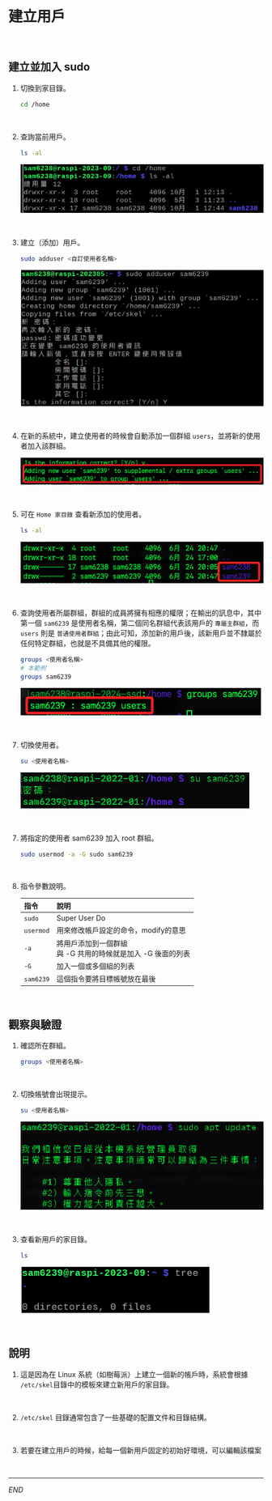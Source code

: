 # 建立用戶

<br>

## 建立並加入 sudo

1. 切換到家目錄。
    
    ```bash
    cd /home
    ```

<br>

2. 查詢當前用戶。

    ```bash
    ls -al
    ```

    ![](images/img_501.png)

<br>

3. 建立（添加）用戶。

    ```bash
    sudo adduser <自訂使用者名稱>
    ```

    ![](images/img_502.png)

<br>

4. 在新的系統中，建立使用者的時候會自動添加一個群組 `users`，並將新的使用者加入該群組。

    ![](images/img_59.png)

<br>

5. 可在 `Home 家目錄` 查看新添加的使用者。

    ```bash
    ls -al
    ```

    ![](images/img_503.png)

<br>

6. 查詢使用者所屬群組，群組的成員將擁有相應的權限；在輸出的訊息中，其中第一個 `sam6239` 是使用者名稱，第二個同名群組代表該用戶的 `專屬主群組`，而 `users` 則是 `普通使用者群組`；由此可知，添加新的用戶後，該新用戶並不隸屬於任何特定群組，也就是不具備其他的權限。
    
    ```bash
    groups <使用者名稱>
    # 本範例
    groups sam6239
    ```

    ![](images/img_504.png)

<br>

7. 切換使用者。

    ```bash
    su <使用者名稱>
    ```

    ![](images/img_505.png)

<br>

7. 將指定的使用者 sam6239 加入 root 群組。
    
    ```bash
    sudo usermod -a -G sudo sam6239
    ```

<br>

8. 指令參數說明。

    | 指令     | 說明                                       |
    |----------|--------------------------------------------|
    | `sudo`   | Super User Do                              |
    | `usermod`| 用來修改帳戶設定的命令，modify的意思         |
    | `-a`     | 將用戶添加到一個群組<br>與 -G 共用的時候就是加入 -G 後面的列表 |
    | `-G`     | 加入一個或多個組的列表                       |
    | `sam6239`| 這個指令要將目標帳號放在最後                 |

<br>

## 觀察與驗證

1. 確認所在群組。

    ```bash
    groups <使用者名稱>
    ```

<br>

2. 切換帳號會出現提示。

    ```bash
    su <使用者名稱>
    ```

    ![](images/img_506.png)

<br>

3. 查看新用戶的家目錄。

    ```bash
    ls 
    ```

    ![](images/img_507.png)

<br>

## 說明

1. 這是因為在 Linux 系統（如樹莓派）上建立一個新的帳戶時，系統會根據 `/etc/skel`目錄中的模板來建立新用戶的家目錄。

<br>

2. `/etc/skel` 目錄通常包含了一些基礎的配置文件和目錄結構。

<br>

3. 若要在建立用戶的時候，給每一個新用戶固定的初始好環境，可以編輯該檔案

<br>

___

_END_